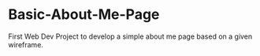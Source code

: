# Basic-About-Me-Page
First Web Dev Project to develop a simple about me page based on a given wireframe.
